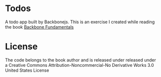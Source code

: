 # Todos

A todo app built by Backbonejs. This is an exercise I created while reading the book [Backbone Fundamentals](http://addyosmani.github.io/backbone-fundamentals/#exercise-1-todos---your-first-backbone.js-app)

# License

The code belongs to the book author and is released under released under a Creative Commons Attribution-Noncommercial-No Derivative Works 3.0 United States License
